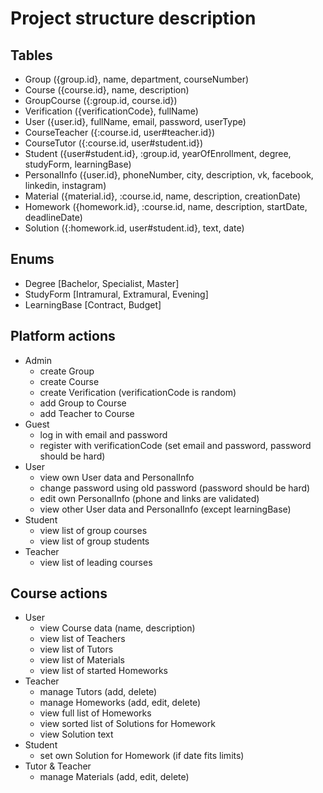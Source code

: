 # Project structure description

## Tables
- Group ({group.id}, name, department, courseNumber)
- Course ({course.id}, name, description)
- GroupCourse ({:group.id, course.id})
- Verification ({verificationCode}, fullName)
- User ({user.id}, fullName, email, password, userType)
- CourseTeacher ({:course.id, user#teacher.id})
- CourseTutor ({:course.id, user#student.id})
- Student ({user#student.id}, :group.id, yearOfEnrollment, degree, studyForm, learningBase)
- PersonalInfo ({user.id}, phoneNumber, city, description, vk, facebook, linkedin, instagram)
- Material ({material.id}, :course.id, name, description, creationDate)
- Homework ({homework.id}, :course.id, name, description, startDate, deadlineDate)
- Solution ({:homework.id, user#student.id}, text, date)

## Enums
- Degree [Bachelor, Specialist, Master]
- StudyForm [Intramural, Extramural, Evening]
- LearningBase [Contract, Budget]

## Platform actions
* Admin
  - create Group
  - create Course
  - create Verification (verificationCode is random)
  - add Group to Course
  - add Teacher to Course
* Guest
  - log in with email and password
  - register with verificationCode (set email and password, password should be hard)
* User
  - view own User data and PersonalInfo
  - change password using old password (password should be hard)
  - edit own PersonalInfo (phone and links are validated)
  - view other User data and PersonalInfo (except learningBase)
* Student
  - view list of group courses
  - view list of group students
* Teacher
  - view list of leading courses

## Course actions
* User
  - view Course data (name, description)
  - view list of Teachers
  - view list of Tutors
  - view list of Materials
  - view list of started Homeworks
* Teacher
  - manage Tutors (add, delete)
  - manage Homeworks (add, edit, delete)
  - view full list of Homeworks
  - view sorted list of Solutions for Homework
  - view Solution text
* Student
  - set own Solution for Homework (if date fits limits)
* Tutor & Teacher
  - manage Materials (add, edit, delete)
